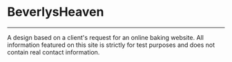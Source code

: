 # BeverlysHeaven
---------------------------------------------------------------------------------------
A design based on a client's request for an online baking website.
All information featured on this site is strictly for test purposes and does not contain real contact information.
